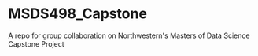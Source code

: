 # MSDS498_Capstone
A repo for group collaboration on Northwestern's Masters of Data Science Capstone Project
